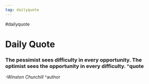 ```yaml
---
tag: dailyquote
---
```


#dailyquote

# Daily Quote

### The pessimist sees difficulty in every opportunity. The optimist sees the opportunity in every difficulty. ^quote
*-Winston Churchill* ^author
